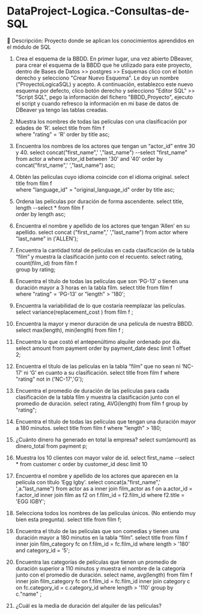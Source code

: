 # DataProject-Logica.-Consultas-de-SQL
 📖 Descripción: Proyecto donde se aplican los conocimientos aprendidos en el módulo de SQL

1. Crea el esquema de la BBDD.
En primer lugar, una vez abierto DBeaver, para crear el esquema de la BBDD que he utilizado para este proyecto, dentro de Bases de Datos >> postgres >> Esquemas clico con el botón derecho y selecciono "Crear Nuevo Esquema". Le doy un nombre ("ProyectoLogicaSQL) y acepto. A continuación, establezco este nuevo esquema por defecto, clico botón derecho y selecciono "Editor SQL" >> "Script SQL", pego la información del fichero "BBDD_Proyecto", ejecuto el script y cuando refresco la información en mi base de datos de DBeaver ya tengo las tablas creadas.

2. Muestra los nombres de todas las películas con una clasificación por edades de ‘Rʼ.
select title
from film f  
where "rating" = 'R'
order by title asc; 

3. Encuentra los nombres de los actores que tengan un “actor_idˮ entre 30 y 40.
select concat("first_name",' ',"last_name") --select "first_name"
from actor a 
where actor_id between '30' and '40'
order by concat("first_name",' ',"last_name") asc; 

4. Obtén las películas cuyo idioma coincide con el idioma original.
select title
from film f  
where "language_id" = "original_language_id"
order by title asc;

5. Ordena las películas por duración de forma ascendente.
select title, length --select *
from film f  
order by length asc;

6. Encuentra el nombre y apellido de los actores que tengan ‘Allenʼ en su apellido.
select concat ("first_name",' ',"last_name")
from actor
where "last_name" in ('ALLEN');

7. Encuentra la cantidad total de películas en cada clasificación de la tabla “filmˮ y muestra la clasificación junto con el recuento.
select rating, count(film_id)
from film f  
group by rating;

8.  Encuentra el título de todas las películas que son ‘PG-13ʼ o tienen una duración mayor a 3 horas en la tabla film.
select title
from film f  
where "rating" = 'PG-13' or "length" > '180';

9. Encuentra la variabilidad de lo que costaría reemplazar las películas.
select variance(replacement_cost )
from film f ;

10. Encuentra la mayor y menor duración de una película de nuestra BBDD.
select max(length), min(length)
from film f  ;

11. Encuentra lo que costó el antepenúltimo alquiler ordenado por día.
select amount 
from payment 
order by payment_date desc
limit 1 offset 2;

13. Encuentra el título de las películas en la tabla “filmˮ que no sean ni ‘NC- 17ʼ ni ‘Gʼ en cuanto a su clasificación.
select title
from film f 
where "rating" not in ('NC-17','G');

14. Encuentra el promedio de duración de las películas para cada clasificación de la tabla film y muestra la clasificación junto con el promedio de duración.
select rating, AVG(length)
from film f 
group by "rating";

15. Encuentra el título de todas las películas que tengan una duración mayor a 180 minutos.
select title
from film f 
where "length" > 180;

16. ¿Cuánto dinero ha generado en total la empresa?
select sum(amount) as dinero_total
from payment p;

17. Muestra los 10 clientes con mayor valor de id.
select first_name --select *
from customer c
order by customer_id desc
limit 10

18. Encuentra el nombre y apellido de los actores que aparecen en la película con título ‘Egg Igbyʼ.
select concat(a."first_name",' ',a."last_name") 
from actor as a
inner join film_actor as f
on a.actor_id = f.actor_id
inner join film as f2
on f.film_id = f2.film_id
where f2.title = 'EGG IGBY';

19. Selecciona todos los nombres de las películas únicos. (No entiendo muy bien esta pregunta).
select title
from film f;

20. Encuentra el título de las películas que son comedias y tienen una duración mayor a 180 minutos en la tabla “filmˮ.
select title
from film f
inner join film_category fc 
on f.film_id = fc.film_id
where length > '180'
and category_id = '5';

21. Encuentra las categorías de películas que tienen un promedio de duración superior a 110 minutos y muestra el nombre de la categoría junto con el promedio de duración.
select name, avg(length)
from film f
inner join film_category fc 
on f.film_id = fc.film_id
inner join category c 
on fc.category_id = c.category_id
where length > '110'
group by c."name" ;

21. ¿Cuál es la media de duración del alquiler de las películas?

